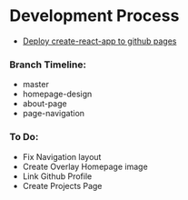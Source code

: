 # Development Process
* <a href="https://github.com/gitname/react-gh-pages" target="_blank">Deploy create-react-app to github pages</a>

### Branch Timeline:
* master
* homepage-design
* about-page 
* page-navigation

### To Do:
* Fix Navigation layout
* Create Overlay Homepage image
* Link Github Profile
* Create Projects Page